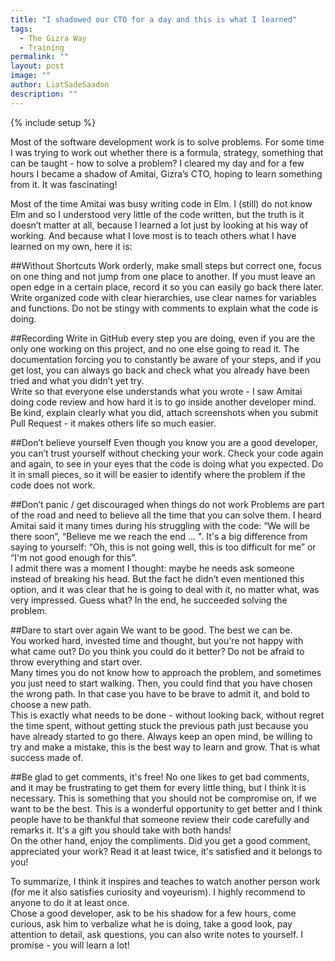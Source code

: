 ```yaml
---
title: "I shadowed our CTO for a day and this is what I learned"
tags:
  - The Gizra Way
  - Training
permalink: ""
layout: post
image: "" 
author: LiatSadeSaadon
description: ""
---
```


{% include setup %}

Most of the software development work is to solve problems. For some time I was trying to work out whether there is a formula, strategy, something that can be taught - how to solve a problem? I cleared my day and for a few hours I became a shadow of Amitai, Gizra’s CTO, hoping to learn something from it. It was fascinating!

Most of the time Amitai was busy writing code in Elm.
I (still) do not know Elm and so I understood very little of the code written, but the truth is it doesn’t matter at all, because I learned a lot just by looking at his way of working. And because what I love most is to teach others what I have learned on my own, here it is:

##Without Shortcuts
Work orderly, make small steps but correct one, focus on one thing and not jump from one place to another. If you must leave an open edge in a certain place, record it so you can easily go back there later.  Write organized code with clear hierarchies, use clear names for variables and functions. Do not be stingy with comments to explain what the code is doing.

##Recording
Write in GitHub every step you are doing, even if you are the only one working on this project, and no one else going to read it. The documentation forcing you to constantly be aware of your steps, and if you get lost, you can always go back and check what you already have been tried and what you didn’t yet try.  
Write so that everyone else understands what you wrote - I saw Amitai doing code review  and how hard it is to go inside another developer mind. Be kind, explain clearly what you did, attach screenshots when you submit Pull Request - it makes others life so much easier.

##Don’t believe yourself
Even though you know you are a good developer, you can’t trust yourself without checking your work. Check your code again and again, to see in your eyes that the code is doing what you expected. Do it in small pieces, so it will be easier to identify where the problem if the code does not work.

##Don’t panic / get discouraged when things do not work
Problems are part of the road and need to believe all the time that you can solve them. I heard  Amitai said it many times during his struggling with the code: “We will be there soon”, “Believe me we reach the end ... ". It's a big difference from saying to yourself: “Oh, this is not going well, this is too difficult for me” or “I'm not good enough for this”.  
I admit there was a moment I thought: maybe he needs ask someone instead of breaking his head. But the fact he didn’t even mentioned this option, and it was clear that he is going to deal with it, no matter what, was very impressed. Guess what? In the end, he succeeded solving the problem.

##Dare to start over again
We want to be good. The best we can be.  
You worked hard, invested time and thought, but you're not happy with what came out? Do you think you could do it better? Do not be afraid to throw everything and start over.  
Many times you do not know how to approach the problem, and sometimes you just need to start walking. Then, you could find that you have chosen the wrong path. In that case you have to be brave to admit it, and bold to choose a new path.  
This is exactly what needs to be done - without looking back, without regret the time spent, without getting stuck the previous path just because you have already started to go there. Always keep an open mind, be willing to try and make a mistake, this is the best way to learn and grow. That is what success made of.

##Be glad to get comments, it's free!
No one likes to get bad comments, and it may be frustrating to get them for every little thing, but I think it is necessary. This is something that you should not be compromise on, if we want to be the best. This is a wonderful opportunity to get better and I think people have to be thankful that someone review their code carefully and remarks it. It's a gift you should take with both hands!  
On the other hand, enjoy the compliments. Did you get a good comment, appreciated your work? Read it at least twice, it's satisfied and it belongs to you!

To summarize, I think it inspires and teaches to watch another person work (for me it also satisfies curiosity and voyeurism). I highly recommend to anyone to do it at least once.  
Chose a good developer, ask to be his shadow for a few hours, come curious, ask him to verbalize what he is doing, take a good look, pay attention to detail, ask questions, you can also write notes to yourself. I promise - you will learn a lot!
